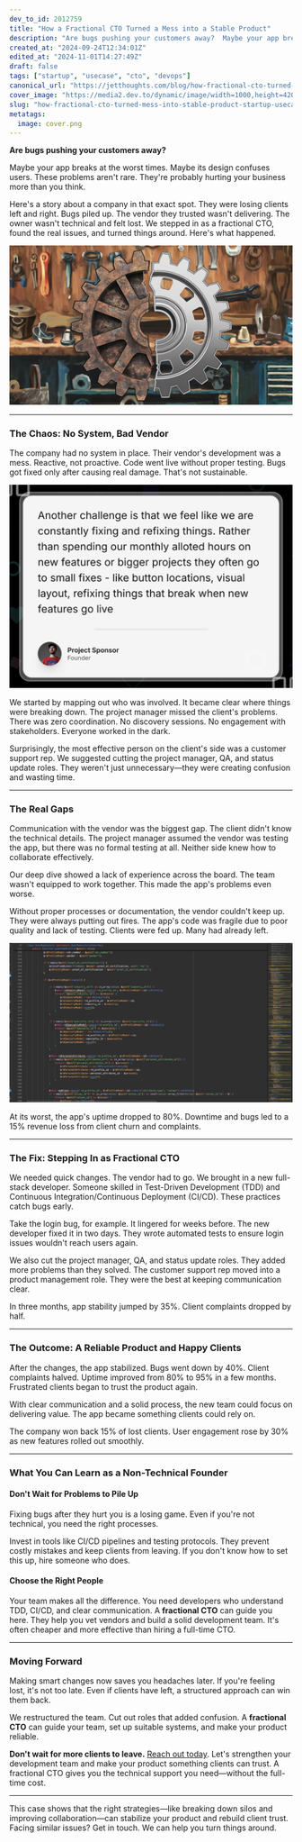 ```yaml
---
dev_to_id: 2012759
title: "How a Fractional CTO Turned a Mess into a Stable Product"
description: "Are bugs pushing your customers away?  Maybe your app breaks at the worst times. Maybe its design..."
created_at: "2024-09-24T12:34:01Z"
edited_at: "2024-11-01T14:27:49Z"
draft: false
tags: ["startup", "usecase", "cto", "devops"]
canonical_url: "https://jetthoughts.com/blog/how-fractional-cto-turned-mess-into-stable-product-startup-usecase/"
cover_image: "https://media2.dev.to/dynamic/image/width=1000,height=420,fit=cover,gravity=auto,format=auto/https%3A%2F%2Fdev-to-uploads.s3.amazonaws.com%2Fuploads%2Farticles%2F3h06z37mch9oq5rooey1.png"
slug: "how-fractional-cto-turned-mess-into-stable-product-startup-usecase"
metatags:
  image: cover.png
---
```

**Are bugs pushing your customers away?**

Maybe your app breaks at the worst times. Maybe its design confuses users. These problems aren't rare. They're probably hurting your business more than you think.

Here's a story about a company in that exact spot. They were losing clients left and right. Bugs piled up. The vendor they trusted wasn't delivering. The owner wasn't technical and felt lost. We stepped in as a fractional CTO, found the real issues, and turned things around. Here's what happened.

![old and new gears](file_0.jpeg)

---

### The Chaos: No System, Bad Vendor

The company had no system in place. Their vendor's development was a mess. Reactive, not proactive. Code went live without proper testing. Bugs got fixed only after causing real damage. That's not sustainable.

![introduction product development challenges](file_1.png)

We started by mapping out who was involved. It became clear where things were breaking down. The project manager missed the client's problems. There was zero coordination. No discovery sessions. No engagement with stakeholders. Everyone worked in the dark.

Surprisingly, the most effective person on the client's side was a customer support rep. We suggested cutting the project manager, QA, and status update roles. They weren't just unnecessary—they were creating confusion and wasting time.

---

### The Real Gaps

Communication with the vendor was the biggest gap. The client didn't know the technical details. The project manager assumed the vendor was testing the app, but there was no formal testing at all. Neither side knew how to collaborate effectively.

Our deep dive showed a lack of experience across the board. The team wasn't equipped to work together. This made the app's problems even worse.

Without proper processes or documentation, the vendor couldn't keep up. They were always putting out fires. The app's code was fragile due to poor quality and lack of testing. Clients were fed up. Many had already left.

![code with a lot of if else statements](file_2.jpg)

At its worst, the app's uptime dropped to 80%. Downtime and bugs led to a 15% revenue loss from client churn and complaints.

---

### The Fix: Stepping In as Fractional CTO

We needed quick changes. The vendor had to go. We brought in a new full-stack developer. Someone skilled in Test-Driven Development (TDD) and Continuous Integration/Continuous Deployment (CI/CD). These practices catch bugs early.

Take the login bug, for example. It lingered for weeks before. The new developer fixed it in two days. They wrote automated tests to ensure login issues wouldn't reach users again.

We also cut the project manager, QA, and status update roles. They added more problems than they solved. The customer support rep moved into a product management role. They were the best at keeping communication clear.

In three months, app stability jumped by 35%. Client complaints dropped by half.

---

### The Outcome: A Reliable Product and Happy Clients

After the changes, the app stabilized. Bugs went down by 40%. Client complaints halved. Uptime improved from 80% to 95% in a few months. Frustrated clients began to trust the product again.

With clear communication and a solid process, the new team could focus on delivering value. The app became something clients could rely on.

The company won back 15% of lost clients. User engagement rose by 30% as new features rolled out smoothly.

---

### What You Can Learn as a Non-Technical Founder

#### Don't Wait for Problems to Pile Up

Fixing bugs after they hurt you is a losing game. Even if you're not technical, you need the right processes.

Invest in tools like CI/CD pipelines and testing protocols. They prevent costly mistakes and keep clients from leaving. If you don't know how to set this up, hire someone who does.

#### Choose the Right People

Your team makes all the difference. You need developers who understand TDD, CI/CD, and clear communication. A **fractional CTO** can guide you here. They help you vet vendors and build a solid development team. It's often cheaper and more effective than hiring a full-time CTO.

---

### Moving Forward

Making smart changes now saves you headaches later. If you're feeling lost, it's not too late. Even if clients have left, a structured approach can win them back.

We restructured the team. Cut out roles that added confusion. A **fractional CTO** can guide your team, set up suitable systems, and make your product reliable.

**Don't wait for more clients to leave.** [Reach out today](https://jetthoughts.com/contact-us/). Let's strengthen your development team and make your product something clients can trust. A fractional CTO gives you the technical support you need—without the full-time cost.

---

This case shows that the right strategies—like breaking down silos and improving collaboration—can stabilize your product and rebuild client trust. Facing similar issues? Get in touch. We can help you turn things around.